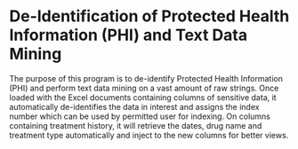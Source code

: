 # De-Identification of Protected Health Information (PHI) and Text Data Mining
The purpose of this program is to de-identify Protected Health Information (PHI) and perform text data mining on a vast amount of raw strings. Once loaded with the Excel documents containing columns of sensitive data, it automatically de-identifies the data in interest and assigns the index number which can be used by permitted user for indexing. On columns containing treatment history, it will retrieve the dates, drug name and treatment type automatically and inject to the new columns for better views.
